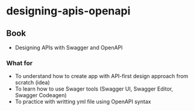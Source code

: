 # designing-apis-openapi

## Book
- Designing APIs with Swagger and OpenAPI

### What for
- To understand how to create app with API-first design approach from scratch (idea)
- To learn how to use Swager tools (Swagger UI, Swagger Editor, Swagger Codeagen)
- To practice with writting yml file using OpenAPI syntax
